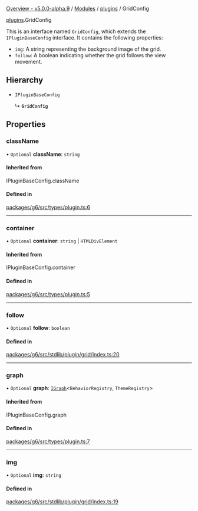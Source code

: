 [Overview - v5.0.0-alpha.9](../../README.md) / [Modules](../../modules.md) / [plugins](../../modules/plugins.md) / GridConfig

[plugins](../../modules/plugins.md).GridConfig

This is an interface named `GridConfig`, which extends the `IPluginBaseConfig` interface. It contains the following properties:

- `img`: A string representing the background image of the grid.
- `follow`: A boolean indicating whether the grid follows the view movement.

## Hierarchy

- `IPluginBaseConfig`

  ↳ **`GridConfig`**

## Properties

### className

• `Optional` **className**: `string`

#### Inherited from

IPluginBaseConfig.className

#### Defined in

[packages/g6/src/types/plugin.ts:6](https://github.com/antvis/G6/blob/4b803837a5/packages/g6/src/types/plugin.ts#L6)

___

### container

• `Optional` **container**: `string` \| `HTMLDivElement`

#### Inherited from

IPluginBaseConfig.container

#### Defined in

[packages/g6/src/types/plugin.ts:5](https://github.com/antvis/G6/blob/4b803837a5/packages/g6/src/types/plugin.ts#L5)

___

### follow

• `Optional` **follow**: `boolean`

#### Defined in

[packages/g6/src/stdlib/plugin/grid/index.ts:20](https://github.com/antvis/G6/blob/4b803837a5/packages/g6/src/stdlib/plugin/grid/index.ts#L20)

___

### graph

• `Optional` **graph**: [`IGraph`](../graph/IGraph.md)<`BehaviorRegistry`, `ThemeRegistry`\>

#### Inherited from

IPluginBaseConfig.graph

#### Defined in

[packages/g6/src/types/plugin.ts:7](https://github.com/antvis/G6/blob/4b803837a5/packages/g6/src/types/plugin.ts#L7)

___

### img

• `Optional` **img**: `string`

#### Defined in

[packages/g6/src/stdlib/plugin/grid/index.ts:19](https://github.com/antvis/G6/blob/4b803837a5/packages/g6/src/stdlib/plugin/grid/index.ts#L19)
